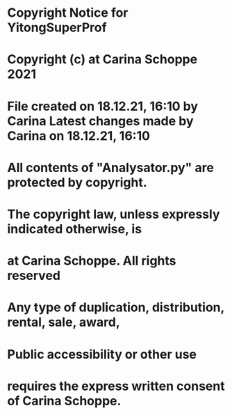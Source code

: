 #  Copyright Notice for YitongSuperProf
#  Copyright (c) at Carina Schoppe 2021
#  File created on 18.12.21, 16:10 by Carina Latest changes made by Carina on 18.12.21, 16:10
#  All contents of "Analysator.py" are protected by copyright.
#  The copyright law, unless expressly indicated otherwise, is
#  at Carina Schoppe. All rights reserved
#  Any type of duplication, distribution, rental, sale, award,
#  Public accessibility or other use
#  requires the express written consent of Carina Schoppe.
